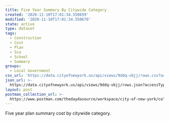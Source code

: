 ```yaml
---
title: Five Year Summary By Citywide Category
created: '2020-11-10T17:01:34.550659'
modified: '2020-11-10T17:01:34.550670'
state: active
type: dataset
tags:
  - Construction
  - Cost
  - Plan
  - Sca
  - School
  - Summary
groups:
  - Local Government
csv_url: 'https://data.cityofnewyork.us/api/views/9ddq-vbjj/rows.csv?accessType=DOWNLOAD'
json_url: >-
  https://data.cityofnewyork.us/api/views/9ddq-vbjj/rows.json?accessType=DOWNLOAD
layout: post
postman_collection_url: >-
  https://www.postman.com/thedaydasource/workspace/city-of-new-york/collection/15909983-1704490d-c3fc-41e7-8ebe-d6704d02258c
---
```

Five year plan summary cost by citywide category.
